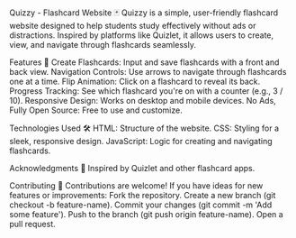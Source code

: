 Quizzy - Flashcard Website 🃏
Quizzy is a simple, user-friendly flashcard website designed to help students study effectively without ads or distractions. Inspired by platforms like Quizlet, it allows users to create, view, and navigate through flashcards seamlessly.

Features 🌟
Create Flashcards: Input and save flashcards with a front and back view.
Navigation Controls: Use arrows to navigate through flashcards one at a time.
Flip Animation: Click on a flashcard to reveal its back.
Progress Tracking: See which flashcard you're on with a counter (e.g., 3 / 10).
Responsive Design: Works on desktop and mobile devices.
No Ads, Fully Open Source: Free to use and customize.

Technologies Used 🛠️
HTML: Structure of the website.
CSS: Styling for a sleek, responsive design.
JavaScript: Logic for creating and navigating flashcards.

Acknowledgments 🙌
Inspired by Quizlet and other flashcard apps.

Contributing 🤝
Contributions are welcome! If you have ideas for new features or improvements:
Fork the repository.
Create a new branch (git checkout -b feature-name).
Commit your changes (git commit -m 'Add some feature').
Push to the branch (git push origin feature-name).
Open a pull request.
